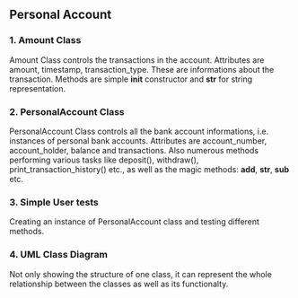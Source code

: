 ## Personal Account 

### 1. Amount Class
Amount Class controls the transactions in the account. Attributes are amount, timestamp, transaction_type. These are informations about the transaction. Methods are simple __init__
constructor and __str__ for string representation.

### 2. PersonalAccount Class
PersonalAccount Class controls all the bank account informations, i.e. instances of personal bank accounts. Attributes are account_number, account_holder, balance and transactions. 
Also numerous methods performing various tasks like deposit(), withdraw(), print_transaction_history() etc., as well as the magic methods: __add__, __str__, __sub__ etc. 

### 3. Simple User tests
Creating an instance of PersonalAccount class and testing different methods.

### 4. UML Class Diagram 
Not only showing the structure of one class, it can represent the whole relationship between the classes as well as its functionalty. 
